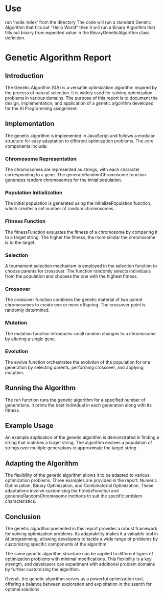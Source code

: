 # Use
run 'node index' from the directory
The code will run a standard Genetic Algorithm that fills out "Hello World" then
it will run a Binary Algorithm that fills out binary from expected value in the BinaryGeneticAlgorithm class definition. 

# Genetic Algorithm Report
## Introduction
The Genetic Algorithm (GA) is a versatile optimization algorithm inspired by the process of natural selection. It is widely used for solving optimization problems in various domains. The purpose of this report is to document the design, implementation, and application of a genetic algorithm developed for the AI Programming assignment.

## Implementation
The genetic algorithm is implemented in JavaScript and follows a modular structure for easy adaptation to different optimization problems. The core components include:

### Chromosome Representation
The chromosomes are represented as strings, with each character corresponding to a gene. The generateRandomChromosome function generates random chromosomes for the initial population.

### Population Initialization
The initial population is generated using the initializePopulation function, which creates a set number of random chromosomes.

### Fitness Function
The fitnessFunction evaluates the fitness of a chromosome by comparing it to a target string. The higher the fitness, the more similar the chromosome is to the target.

### Selection
A tournament selection mechanism is employed in the selection function to choose parents for crossover. The function randomly selects individuals from the population and chooses the one with the highest fitness.

### Crossover
The crossover function combines the genetic material of two parent chromosomes to create one or more offspring. The crossover point is randomly determined.

### Mutation
The mutation function introduces small random changes to a chromosome by altering a single gene.

### Evolution
The evolve function orchestrates the evolution of the population for one generation by selecting parents, performing crossover, and applying mutation.

## Running the Algorithm
The run function runs the genetic algorithm for a specified number of generations. It prints the best individual in each generation along with its fitness.

## Example Usage
An example application of the genetic algorithm is demonstrated in finding a string that matches a target string. The algorithm evolves a population of strings over multiple generations to approximate the target string.


## Adapting the Algorithm
The flexibility of the genetic algorithm allows it to be adapted to various optimization problems. Three examples are provided in the report: Numeric Optimization, Binary Optimization, and Combinatorial Optimization. These adaptations involve customizing the fitnessFunction and generateRandomChromosome methods to suit the specific problem characteristics.

## Conclusion
The genetic algorithm presented in this report provides a robust framework for solving optimization problems. Its adaptability makes it a valuable tool in AI programming, allowing developers to tackle a wide range of problems by customizing specific components of the algorithm.

The same genetic algorithm structure can be applied to different types of optimization problems with minimal modifications. This flexibility is a key strength, and developers can experiment with additional problem domains by further customizing the algorithm.

Overall, the genetic algorithm serves as a powerful optimization tool, offering a balance between exploration and exploitation in the search for optimal solutions.